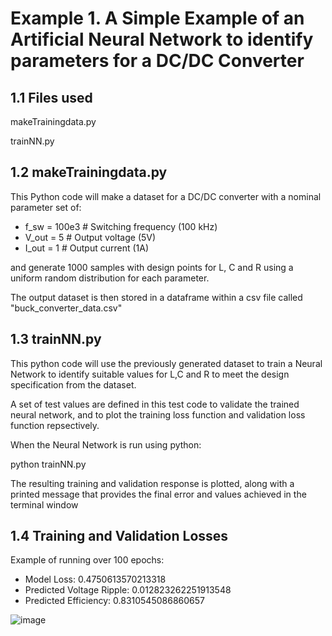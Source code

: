 # Example 1. A Simple Example of an Artificial Neural Network to identify parameters for a DC/DC Converter

## 1.1 Files used
makeTrainingdata.py

trainNN.py

## 1.2 makeTrainingdata.py

This Python code will make a dataset for a DC/DC converter with a nominal parameter set of:

- f_sw = 100e3  # Switching frequency (100 kHz)
- V_out = 5  # Output voltage (5V)
- I_out = 1  # Output current (1A)

and generate 1000 samples with design points for L, C and R using a uniform random distribution for each parameter.

The output dataset is then stored in a dataframe within a csv file called "buck_converter_data.csv"

## 1.3 trainNN.py

This python code will use the previously generated dataset to train a Neural Network to identify suitable values for L,C and R to meet the design specification from the dataset.

A set of test values are defined in this test code to validate the trained neural network, and to plot the training loss function and validation loss function repsectively.

When the Neural Network is run using python:

python trainNN.py

The resulting training and validation response is plotted, along with a printed message that provides the final error and values achieved in the terminal window

## 1.4 Training and Validation Losses

Example of running over 100 epochs:

* Model Loss: 0.4750613570213318
* Predicted Voltage Ripple: 0.012823262251913548
* Predicted Efficiency: 0.8310545086860657

![image](https://github.com/user-attachments/assets/10527308-08f1-4ea9-af79-de00f40282b6)
